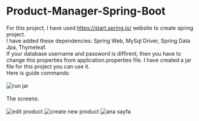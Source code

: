 # Product-Manager-Spring-Boot

For this project, I have used https://start.spring.io/ website to create spring project. <br>
I have added these dependencies: Spring Web, MySql Driver, Spring Data Jpa, Thymeleaf.<br>
If your database username and password is diffirent, then you have to change this properties from application.properties file.
I have created a jar file for this project you can use it. <br>
Here is guide commands: <br><br>
![run jar](https://user-images.githubusercontent.com/23221280/138931086-8788240b-6359-4626-95c4-241ea1111d65.PNG)
<br><br>
The screens: <br><br>
![edit product](https://user-images.githubusercontent.com/23221280/138929030-2c7eb27a-be32-4097-a25f-1a767f4355d7.PNG)
![create new product](https://user-images.githubusercontent.com/23221280/138929117-95d41238-e89e-414b-b437-17511426adef.PNG)
![ana sayfa](https://user-images.githubusercontent.com/23221280/138929170-cae48038-83ec-41b3-bb01-6ccad8e8b358.PNG)


